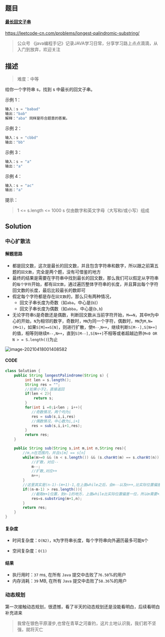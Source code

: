 

## 题目

#### [最长回文子串](https://leetcode-cn.com/problems/longest-palindromic-substring/)



https://leetcode-cn.com/problems/longest-palindromic-substring/



> 公众号 《java编程手记》记录JAVA学习日常，分享学习路上点点滴滴，从入门到放弃，欢迎关注



## 描述



> 难度：中等



给你一个字符串 s，找到 s 中最长的回文子串。

 

示例 1：

```java
输入：s = "babad"
输出："bab"
解释："aba" 同样是符合题意的答案。
```





示例 2：

```java
输入：s = "cbbd"
输出："bb"
```





示例 3：

```java
输入：s = "a"
输出："a"
```





示例 4：

```java
输入：s = "ac"
输出："a"
```




提示：

>1 <= s.length <= 1000
>s 仅由数字和英文字母（大写和/或小写）组成



## Solution



### 中心扩散法



#### 解题思路



* 都是回文数，这次是最长的回文数，并且包含字符串和数字，所以跟之前第五题的`回文数`，完全是两个题，没有可借鉴的地方
* 最终的结果是需要在字符串中找到最长的回文数，那么我们可以假定从字符串的`每个字符`开始，都有`回文数`，通过遍历整体字符串的长度，并且算出每个字符回文数的长度，最后比较最长的数即可
* 假定每个字符都是存在`回文数`的，那么只有两种情况，
  * 回文子串长度为奇数（如`aba`，中心是(`b`)）
  * 回文子串长度为偶数（如`abba`，中心是(`b,b`)
* 无论字符串`S`是奇数还是偶数，判断回文数从当前字符开始，`M==N`，其中`M`为中心的开始，`N`为相邻的数字，奇数时，`MN`为同一个字符，偶数时，`MN`为`M,N=(M+1)`，如果`S[M]==S[N]`，则进行扩散，使`M--`,`N++`，继续判断`S[M--],S[N++]`的值，相等则继续`M--,N++`，直到`S[M--],S[N++]`不相等或者超越边界(`M<0 OR N > = S.length()`)为止



![image-20210418001408582](https://i.loli.net/2021/04/18/Ukca1BxFiZOJuGd.png)

#### CODE

```java
class Solution {
    public String longestPalindrome(String s) {
         int len = s.length();
         String res = "";
      	 //如果小于2，直接返回
         if(len < 2){
             return s;
         }
         for(int i =0;i<len ; i++){
           	//奇数情况，两个均为i
            res = sub(s,i,i,res)
            //偶数情况，中心数为i,i+1
            res = sub(s,i,i+1,res);
         }
         return res;
    }

    public String sub(String s,int m,int n,String res){
      	//m,n在范围内，并且s[m] == s[n]
        while(m>=0 && (n < s.length()) && (s.charAt(m) == s.charAt(n))){
          	//扩散，对应--
            m--;
          	//扩散,对应++
            n++;
        }
      	//这里其实是(n-1)-(m+1)-1,在上面while之后，会m--以及n++,比实际位置偏差一位
        if((n-m-1) > res.length()){
          	//截取m+1位置，到n-1的地方，上面while比实际位置偏差一位，所以m需要+1，n不需要-1
            res=s.substring(m+1,n);
        }
        return res;
    }
}


```



#### 复杂度



* 时间复杂度：`O(N2)`，`N`为字符串长度，每个字符串向外遍历最多可能`N`个

* 空间复杂度：`O(1)`

  



#### 结果

* 执行用时：`37` ms, 在所有 `Java` 提交中击败了`76.50`%的用户
* 内存消耗：`39` MB, 在所有 `Java` 提交中击败了`58.36`%的用户





### 动态规划



第一次接触动态规划，很遗憾，看了半天的动态规划还是没能看明白，后续看明白补充进来



> 我曾在银色平原漫步,也曾在青草之河垂钓，这片土地认识我，我们若不坚强，就将灭亡









